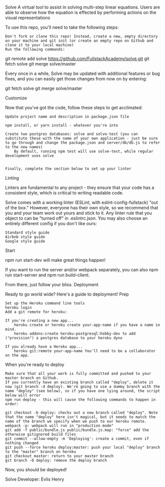 Solve
A virtual tool to assist in solving multi-step linear equations. Users are able to observe how the equation is effected by performing actions on the visual representations


To use this repo, you'll need to take the following steps:

    Don't fork or clone this repo! Instead, create a new, empty directory on your machine and git init (or create an empty repo on Github and clone it to your local machine)
    Run the following commands:

git remote add solve https://github.com/FullstackAcademy/solve.git
git fetch solve
git merge solve/master

Every once in a while, Solve may be updated with additional features or bug fixes, and you can easily get those changes from now on by entering:

git fetch solve
git merge solve/master

Customize

Now that you've got the code, follow these steps to get acclimated:

    Update project name and description in package.json file

    npm install, or yarn install - whatever you're into

    Create two postgres databases: solve and solve-test (you can substitute these with the name of your own application - just be sure to go through and change the package.json and server/db/db.js to refer to the new names)
        By default, running npm test will use solve-test, while regular development uses solve


    Finally, complete the section below to set up your linter

Linting

Linters are fundamental to any project - they ensure that your code has a consistent style, which is critical to writing readable code.

Solve comes with a working linter (ESLint, with eslint-config-fullstack) "out of the box." However, everyone has their own style, so we recommend that you and your team work out yours and stick to it. Any linter rule that you object to can be "turned off" in .eslintrc.json. You may also choose an entirely different config if you don't like ours:

    Standard style guide
    Airbnb style guide
    Google style guide

Start

npm run start-dev will make great things happen!

If you want to run the server and/or webpack separately, you can also npm run start-server and npm run build-client.

From there, just follow your bliss.
Deployment

Ready to go world wide? Here's a guide to deployment!
Prep

    Set up the Heroku command line tools
    heroku login
    Add a git remote for heroku:

    If you're creating a new app...
        heroku create or heroku create your-app-name if you have a name in mind.
        heroku addons:create heroku-postgresql:hobby-dev to add ("provision") a postgres database to your heroku dyno

    If you already have a Heroku app...
        heroku git:remote your-app-name You'll need to be a collaborator on the app.

When you're ready to deploy

    Make sure that all your work is fully committed and pushed to your master branch on Github.
    If you currently have an existing branch called "deploy", delete it now (git branch -d deploy). We're going to use a dummy branch with the name "deploy" (see below), so if you have one lying around, the script below will error
    npm run deploy - this will cause the following commands to happen in order:

    git checkout -b deploy: checks out a new branch called "deploy". Note that the name "deploy" here isn't magical, but it needs to match the name of the branch we specify when we push to our heroku remote.
    webpack -p: webpack will run in "production mode"
    git add -f public/bundle.js public/bundle.js.map: "force" add the otherwise gitignored build files
    git commit --allow-empty -m 'Deploying': create a commit, even if nothing changed
    git push --force heroku deploy:master: push your local "deploy" branch to the "master" branch on heroku
    git checkout master: return to your master branch
    git branch -D deploy: remove the deploy branch

Now, you should be deployed!

Solve Developer:
  Evlis Henry
